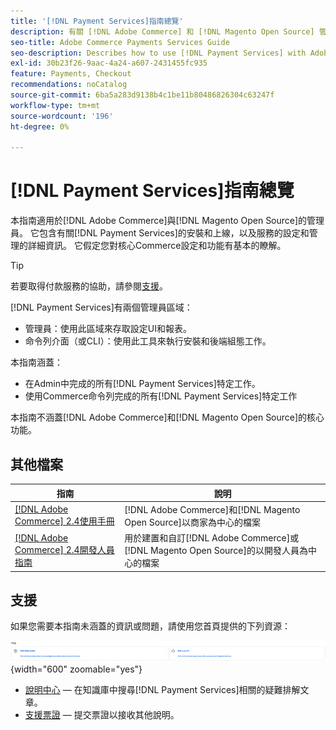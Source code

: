 ```yaml
---
title: '[!DNL Payment Services]指南總覽'
description: 有關 [!DNL Adobe Commerce] 和 [!DNL Magento Open Source] 管理員的 [!DNL Payment Services] 的完整資訊，包括安裝和上線
seo-title: Adobe Commerce Payments Services Guide
seo-description: Describes how to use [!DNL Payment Services] with Adobe Commerce or [!DNL Magento Open Source].
exl-id: 30b23f26-9aac-4a24-a607-2431455fc935
feature: Payments, Checkout
recommendations: noCatalog
source-git-commit: 6ba5a283d9138b4c1be11b80486826304c63247f
workflow-type: tm+mt
source-wordcount: '196'
ht-degree: 0%

---
```


# [!DNL Payment Services]指南總覽

本指南適用於[!DNL Adobe Commerce]與[!DNL Magento Open Source]的管理員。 它包含有關[!DNL Payment Services]的安裝和上線，以及服務的設定和管理的詳細資訊。 它假定您對核心Commerce設定和功能有基本的瞭解。

>[!TIP]
>
>若要取得付款服務的協助，請參閱[支援](#support)。

[!DNL Payment Services]有兩個管理員區域：

* 管理員：使用此區域來存取設定UI和報表。
* 命令列介面（或CLI）：使用此工具來執行安裝和後端組態工作。

本指南涵蓋：

* 在Admin中完成的所有[!DNL Payment Services]特定工作。
* 使用Commerce命令列完成的所有[!DNL Payment Services]特定工作

本指南不涵蓋[!DNL Adobe Commerce]和[!DNL Magento Open Source]的核心功能。

## 其他檔案

| 指南 | 說明 |
|------ | ----------- |
| [[!DNL Adobe Commerce] 2.4使用手冊](https://experienceleague.adobe.com/docs/commerce-admin/user-guides/home.html) | [!DNL Adobe Commerce]和[!DNL Magento Open Source]以商家為中心的檔案 |
| [[!DNL Adobe Commerce] 2.4開發人員指南](https://developer.adobe.com/commerce/docs) | 用於建置和自訂[!DNL Adobe Commerce]或[!DNL Magento Open Source]的以開發人員為中心的檔案 |

## 支援

如果您需要本指南未涵蓋的資訊或問題，請使用您首頁提供的下列資源：

![說明資源](assets/help-resources.png){width="600" zoomable="yes"}

* [說明中心](https://experienceleague.adobe.com/docs/commerce-knowledge-base/kb/overview.html) — 在知識庫中搜尋[!DNL Payment Services]相關的疑難排解文章。
* [支援票證](https://experienceleague.adobe.com/docs/commerce-knowledge-base/kb/help-center-guide/magento-help-center-user-guide.html#submit-ticket) — 提交票證以接收其他說明。
